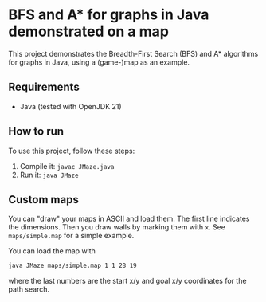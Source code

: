 # BFS and A* for graphs in Java demonstrated on a map

This project demonstrates the Breadth-First Search (BFS) and A* algorithms for graphs in Java, using a (game-)map as an example.

## Requirements

- Java (tested with OpenJDK 21)

## How to run

To use this project, follow these steps:

1. Compile it: `javac JMaze.java`
2. Run it: `java JMaze`

## Custom maps

You can "draw" your maps in ASCII and load them. The first line indicates the dimensions. Then you draw walls by marking them with `x`.
See `maps/simple.map` for a simple example.

You can load the map with

```bash
java JMaze maps/simple.map 1 1 28 19
```

where the last numbers are the start x/y and goal x/y coordinates for the path search.
